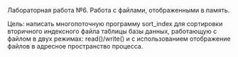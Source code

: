 Лабораторная работа №6. Работа с файлами, отображенными в память.

Цель: написать многопоточную программу sort_index для сортировки вторичного индексного файла таблицы базы данных, работающую с файлом в двух режимах: read()/write() и с использованием отображение файлов в адресное пространство процесса.
